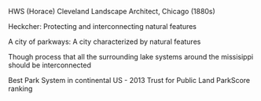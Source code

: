 HWS (Horace) Cleveland
Landscape Architect, Chicago
(1880s)

Heckcher: Protecting and interconnecting natural features

A city of parkways:
A city characterized by natural features


Though process that all the surrounding lake systems around the missisippi should be interconnected


Best Park System in continental US - 2013 Trust for Public Land ParkScore ranking